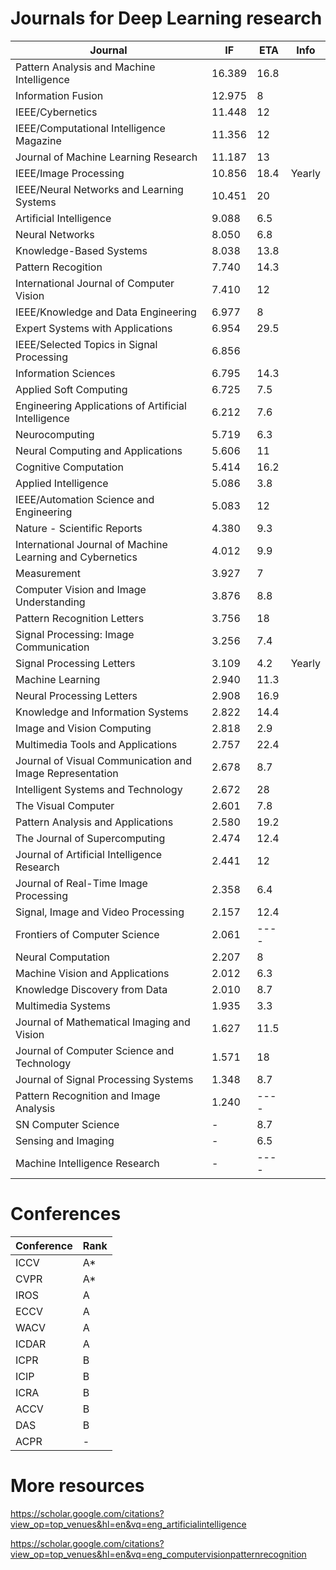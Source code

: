 # Journals for Deep Learning research

|   Journal                                                    |   IF      |   ETA   |   Info    |
|--------------------------------------------------------------|-----------|---------|-----------|
|   Pattern Analysis and Machine Intelligence                  |   16.389  |   16.8  |           |
|   Information Fusion                                         |   12.975  |    8    |           |
|   IEEE/Cybernetics                                           |   11.448  |   12    |           |
|   IEEE/Computational Intelligence Magazine                   |   11.356  |   12    |           |
|   Journal of Machine Learning Research                       |   11.187  |   13    |           |
|   IEEE/Image Processing                                      |   10.856  |   18.4  |   Yearly  |
|   IEEE/Neural Networks and Learning Systems                  |   10.451  |   20    |           |
|   Artificial Intelligence                                    |   9.088   |   6.5   |           |
|   Neural Networks                                            |   8.050   |   6.8   |           |
|   Knowledge-Based Systems                                    |   8.038   |   13.8  |           |
|   Pattern Recogition                                         |   7.740   |   14.3  |           |
|   International Journal of Computer Vision                   |   7.410   |   12    |           |
|   IEEE/Knowledge and Data Engineering                        |   6.977   |    8    |           |
|   Expert Systems with Applications                           |   6.954   |   29.5  |           |
|   IEEE/Selected Topics in Signal Processing                  |   6.856   |         |           |
|   Information Sciences                                       |   6.795   |   14.3  |           |
|   Applied Soft Computing                                     |   6.725   |    7.5  |           |
|   Engineering Applications of Artificial Intelligence        |   6.212   |    7.6  |           |
|   Neurocomputing                                             |   5.719   |    6.3  |           |
|   Neural Computing and Applications                          |   5.606   |   11    |           |
|   Cognitive Computation                                      |   5.414   |   16.2  |           |
|   Applied Intelligence                                       |   5.086   |    3.8  |           |
|   IEEE/Automation Science and Engineering                    |   5.083   |   12    |           |
|   Nature - Scientific Reports                                |   4.380   |    9.3  |           |
|   International Journal of Machine Learning and Cybernetics  |   4.012   |    9.9  |           |
|   Measurement                                                |   3.927   |    7    |           |
|   Computer Vision and Image Understanding                    |   3.876   |    8.8  |           |
|   Pattern Recognition Letters                                |   3.756   |   18    |           |
|   Signal Processing: Image Communication                     |   3.256   |    7.4  |           |
|   Signal Processing Letters                                  |   3.109   |    4.2  |   Yearly  |
|   Machine Learning                                           |   2.940   |   11.3  |           |
|   Neural Processing Letters                                  |   2.908   |   16.9  |           |
|   Knowledge and Information Systems                          |   2.822   |   14.4  |           |
|   Image and Vision Computing                                 |   2.818   |    2.9  |           |
|   Multimedia Tools and Applications                          |   2.757   |   22.4  |           |
|   Journal of Visual Communication and Image Representation   |   2.678   |    8.7  |           |
|   Intelligent Systems and Technology                         |   2.672   |   28    |           |
|   The Visual Computer                                        |   2.601   |    7.8  |           |
|   Pattern Analysis and Applications                          |   2.580   |   19.2  |           |
|   The Journal of Supercomputing                              |   2.474   |   12.4  |           |
|   Journal of Artificial Intelligence Research                |   2.441   |   12    |           |
|   Journal of Real-Time Image Processing                      |   2.358   |    6.4  |           |
|   Signal, Image and Video Processing                         |   2.157   |   12.4  |           |
|   Frontiers of Computer Science                              |   2.061   |   ----  |           |
|   Neural Computation                                         |   2.207   |    8    |           |
|   Machine Vision and Applications                            |   2.012   |    6.3  |           |
|   Knowledge Discovery from Data                              |   2.010   |    8.7  |           |
|   Multimedia Systems                                         |   1.935   |    3.3  |           |
|   Journal of Mathematical Imaging and Vision                 |   1.627   |   11.5  |           |
|   Journal of Computer Science and Technology                 |   1.571   |   18    |           |
|   Journal of Signal Processing Systems                       |   1.348   |    8.7  |           |
|   Pattern Recognition and Image Analysis                     |   1.240   |   ----  |           |
|   SN Computer Science                                        |   -       |    8.7  |           |
|   Sensing and Imaging                                        |   -       |    6.5  |           |
|   Machine Intelligence Research                              |   -       |   ----  |           |

# Conferences

|   Conference  |   Rank  |
|---------------|---------|
|   ICCV        |   A*    |
|   CVPR        |   A*    |
|   IROS        |   A     |
|   ECCV        |   A     |
|   WACV        |   A     |
|   ICDAR       |   A     |
|   ICPR        |   B     |
|   ICIP        |   B     |
|   ICRA        |   B     |
|   ACCV        |   B     |
|   DAS         |   B     |
|   ACPR        |   -     |

# More resources
https://scholar.google.com/citations?view_op=top_venues&hl=en&vq=eng_artificialintelligence

https://scholar.google.com/citations?view_op=top_venues&hl=en&vq=eng_computervisionpatternrecognition
